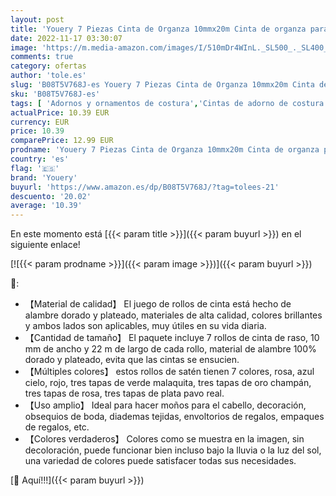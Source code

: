 ```yaml
---
layout: post
title: 'Youery 7 Piezas Cinta de Organza 10mmx20m Cinta de organza para regalo color cinta de organza navidad de Ancho -Chifón Cinta de Lazo Transparente Cesta e Regalo Envolver Decoración de Tartas Artesanía'
date: 2022-11-17 03:30:07
image: 'https://m.media-amazon.com/images/I/510mDr4WInL._SL500_._SL400_.jpg'
comments: true
category: ofertas
author: 'tole.es'
slug: 'B08T5V768J-es Youery 7 Piezas Cinta de Organza 10mmx20m Cinta de organza...'
sku: 'B08T5V768J-es'
tags: [ 'Adornos y ornamentos de costura','Cintas de adorno de costura','Costura','Costura y manualidades','Hogar y cocina','navidad','youery','🇪🇸', ]
actualPrice: 10.39 EUR
currency: EUR
price: 10.39
comparePrice: 12.99 EUR
prodname: 'Youery 7 Piezas Cinta de Organza 10mmx20m Cinta de organza para regalo color cinta de organza navidad de Ancho -Chifón Cinta de Lazo Transparente Cesta e Regalo Envolver Decoración de Tartas Artesanía'
country: 'es'
flag: '🇪🇸'
brand: 'Youery'
buyurl: 'https://www.amazon.es/dp/B08T5V768J/?tag=tolees-21'
descuento: '20.02'
average: '10.39'
---
```


En este momento está [{{< param title >}}]({{< param buyurl >}}) en el siguiente enlace!

[![{{< param prodname >}}]({{< param image >}})]({{< param buyurl >}})

🔎:

- 【Material de calidad】 El juego de rollos de cinta está hecho de alambre dorado y plateado, materiales de alta calidad, colores brillantes y ambos lados son aplicables, muy útiles en su vida diaria.
- 【Cantidad de tamaño】 El paquete incluye 7 rollos de cinta de raso, 10 mm de ancho y 22 m de largo de cada rollo, material de alambre 100% dorado y plateado, evita que las cintas se ensucien.
- 【Múltiples colores】 estos rollos de satén tienen 7 colores, rosa, azul cielo, rojo, tres tapas de verde malaquita, tres tapas de oro champán, tres tapas de rosa, tres tapas de plata pavo real.
- 【Uso amplio】 Ideal para hacer moños para el cabello, decoración, obsequios de boda, diademas tejidas, envoltorios de regalos, empaques de regalos, etc.
- 【Colores verdaderos】 Colores como se muestra en la imagen, sin decoloración, puede funcionar bien incluso bajo la lluvia o la luz del sol, una variedad de colores puede satisfacer todas sus necesidades.

[🛒 Aquí!!!]({{< param buyurl >}})
